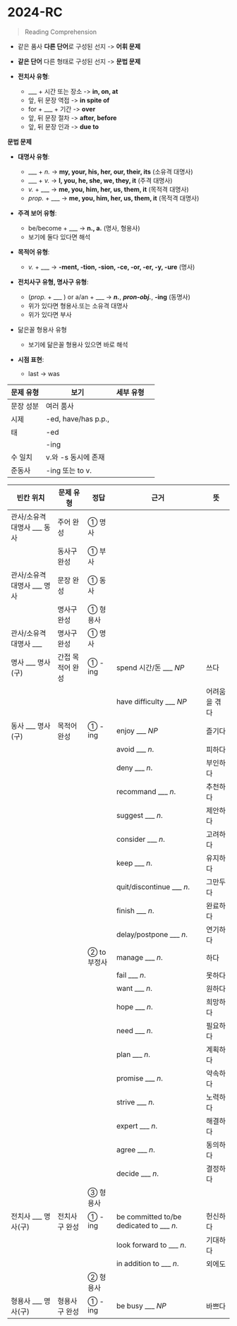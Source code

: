 # 2024-RC

> Reading Comprehension

- 같은 품사 **다른 단어**로 구성된 선지 -> **어휘 문제**
- **같은 단어** 다른 형태로 구성된 선지 -> **문법 문제**

- **전치사 유형**:
  - ___ + 시간 또는 장소 -> **in, on, at**
  - 앞, 뒤 문장 역접 -> **in spite of**
  - for + ___ + 기간 -> **over**
  - 앞, 뒤 문장 절차 -> **after, before**
  - 앞, 뒤 문장 인과 -> **due to**

**문법 문제**

- **대명사 유형**:
  - ___ + *n.* -> **my, your, his, her, our, their, its** (소유격 대명사)   
  - ___ + *v.* -> **I, you, he, she, we, they, it** (주격 대명사)   
  - *v.* + ___ -> **me, you, him, her, us, them, it** (목적격 대명사)
  - *prop.* + ___ -> **me, you, him, her, us, them, it** (목적격 대명사)

- **주격 보어 유형**:
  - be/become + ___ -> **n., a.** (명사, 형용사)
  - 보기에 둘다 있다면 해석
 
- **목적어 유형**:
  - *v.* + ___ -> **-ment, -tion, -sion, -ce, -or, -er, -y, -ure** (명사)
 
- **전치사구 유형, 명사구 유형**:
  - (*prop.* + ___ )  or a/an + ___ -> ***n.***, ***pron-obj.***, **-ing** (동명사)
  - 위가 있다면 형용사.또는 소유격 대명사
  - 위가 있다면 부사

- 닮은꼴 형용사 유형
  - 보기에 닮은꼴 형용사 있으면 바로 해석

- **시점 표현**:
  - last -> was


|문제 유형|보기|세부 유형||
|---|---|---|---|
|문장 성분|여러 품사|||
|시제|-ed, have/has p.p., |||
|태|-ed|||
||-ing|||
|수 일치|v.와 -s 동시에 존재|||
|준동사|-ing 또는 to v.|||


|빈칸 위치|문제 유형|정답|근거|뜻|
|---|---|---|---|---|
|관사/소유격 대명사 ___ 동사|주어 완성|① 명사|||
||동사구 완성|① 부사|||
|관사/소유격 대명사 ___ 명사|문장 완성|① 동사|||
||명사구 완성|① 형용사|||
|관사/소유격 대명사 ___|명사구 완성|① 명사|||
|명사 ___ 명사(구)|간접 목적어 완성|① -ing|spend 시간/돈 ___ *NP*|쓰다|
||||have difficulty ___ *NP*|어려움을 겪다|
|동사 ___ 명사(구)|목적어 완성|① -ing|enjoy ___ *NP*|즐기다|
||||avoid ___ *n*.|피하다|
||||deny ___ *n*.|부인하다|
||||recommand ___ *n*.|추천하다|
||||suggest ___ *n*.|제안하다|
||||consider ___ *n*.|고려하다|
||||keep ___ *n*.|유지하다|
||||quit/discontinue ___ *n*.|그만두다|
||||finish ___ *n*.|완료하다|
||||delay/postpone ___ *n*.|연기하다|
|||② to 부정사|manage ___ *n*.|하다|
||||fail ___ *n*.|못하다|
||||want ___ *n*.|원하다|
||||hope ___ *n*.|희망하다|
||||need ___ *n*.|필요하다|
||||plan ___ *n*.|계획하다|
||||promise ___ *n*.|약속하다|
||||strive ___ *n*.|노력하다|
||||expert ___ *n*.|해결하다|
||||agree ___ *n*.|동의하다|
||||decide ___ *n*.|결정하다|
|||③ 형용사|||
|전치사 ___ 명사(구)|전치사구 완성|① -ing|be committed to/be dedicated to ___ *n*.|헌신하다|
||||look forward to ___ *n*.|기대하다|
||||in addition to ___ *n*.|외에도|
|||② 형용사|||
|형용사 ___ 명사(구)|형용사구 완성|① -ing|be busy ___ *NP*|바쁘다|

